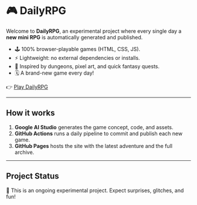 # 🎮 DailyRPG

Welcome to **DailyRPG**, an experimental project where every single day a **new mini RPG** is automatically generated and published.

- 🕹️ 100% browser-playable games (HTML, CSS, JS).
- ⚡ Lightweight: no external dependencies or installs.
- 🧩 Inspired by dungeons, pixel art, and quick fantasy quests.
- 🗓️ A brand-new game every day!

👉 [Play DailyRPG](https://dailyrpg.github.io/)

---

## How it works
1. **Google AI Studio** generates the game concept, code, and assets.
2. **GitHub Actions** runs a daily pipeline to commit and publish each new game.
3. **GitHub Pages** hosts the site with the latest adventure and the full archive.

---

## Project Status
🚧 This is an ongoing experimental project. Expect surprises, glitches, and fun!
